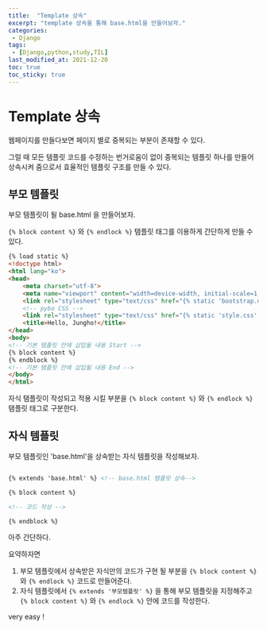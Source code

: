 ```yaml
---
title:  "Template 상속"
excerpt: "template 상속을 통해 base.html을 만들어보자."
categories:
 - Django
tags:
 - [Django,python,study,TIL]
last_modified_at: 2021-12-20
toc: true
toc_sticky: true
---
```


# Template 상속



웹페이지를 만들다보면 페이지 별로 중복되는 부분이 존재할 수 있다.

그럴 때 모든 템플릿 코드를 수정하는 번거로움이 없이 중복되는 템플릿 하나를 만들어 상속시켜 줌으로서 효율적인 템플릿 구조를 만들 수 있다.





## 부모 템플릿



부모 템플릿이 될 base.html 을 만들어보자.

``{% block content %}`` 와 ``{% endlock %}`` 탬플릿 태그를 이용하게 간단하게 만들 수 있다.



```html
{% load static %}
<!doctype html>
<html lang="ko">
<head>
    <meta charset="utf-8">
    <meta name="viewport" content="width=device-width, initial-scale=1, shrink-to-fit=no">
    <link rel="stylesheet" type="text/css" href="{% static 'bootstrap.min.css' %}">
    <!-- pybo CSS -->
    <link rel="stylesheet" type="text/css" href="{% static 'style.css' %}">
    <title>Hello, Jungho!</title>
</head>
<body>
<!-- 기본 템플릿 안에 삽입될 내용 Start -->
{% block content %}
{% endblock %}
<!-- 기본 템플릿 안에 삽입될 내용 End -->
</body>
</html>
```



자식 탬플릿이 작성되고 적용 시킬 부분을 ``{% block content %}`` 와 ``{% endlock %}``  탬플릿 태그로 구분한다.





## 자식 템플릿



부모 템플릿인 'base.html'을 상속받는 자식 템플릿을 작성해보자.



```html

{% extends 'base.html' %} <!-- base.html 템플릿 상속-->

{% block content %}

<!-- 코드 작성 -->

{% endblock %}
```



아주 간단하다.

요약하자면

1. 부모 템플릿에서 상속받은 자식만의 코드가 구현 될 부분을 ``{% block content %}`` 와 ``{% endlock %}`` 코드로 만들어준다.
2. 자식 템플릿에서 ``{% extends '부모템플릿' %}`` 을 통해 부모 템플릿을 지정해주고  ``{% block content %}`` 와 ``{% endlock %}`` 안에 코드를 작성한다.



very easy !